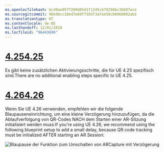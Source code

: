 ```yaml
---
ms.openlocfilehash: bcd9ae057f289d85d1f12d5cb79258bc3bb87ace
ms.sourcegitcommit: 9664bcc10ed7e60f7593f3a7ae58c66060802ab1
ms.translationtype: HT
ms.contentlocale: de-DE
ms.lasthandoff: 12/01/2020
ms.locfileid: "96443696"
---
```

# <a name="425"></a>[<span data-ttu-id="a377c-101">4.25</span><span class="sxs-lookup"><span data-stu-id="a377c-101">4.25</span></span>](#tab/425)

<span data-ttu-id="a377c-102">Es gibt keine zusätzlichen Aktivierungsschritte, die für UE 4.25 spezifisch sind.</span><span class="sxs-lookup"><span data-stu-id="a377c-102">There are no additional enabling steps specific to UE 4.25.</span></span>

# <a name="426"></a>[<span data-ttu-id="a377c-103">4.26</span><span class="sxs-lookup"><span data-stu-id="a377c-103">4.26</span></span>](#tab/426)

<span data-ttu-id="a377c-104">Wenn Sie UE 4.26 verwenden, empfehlen wir die folgende Blaupauseneinrichtung, um eine kleine Verzögerung hinzuzufügen, da die Ablaufverfolgung von QR-Codes NACH dem Starten einer AR-Sitzung initialisiert werden muss:</span><span class="sxs-lookup"><span data-stu-id="a377c-104">If you're using UE 4.26, we recommend using the following blueprint setup to add a small delay, because QR code tracking must be initialized AFTER starting an AR Session:</span></span>

![Blaupause der Funktion zum Umschalten von ARCapture mit Verzögerung](../images/qr-codes-img-01.png)
